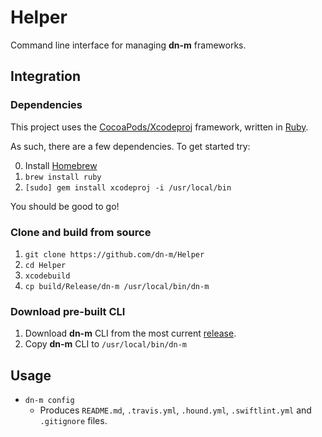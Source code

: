 # Helper
Command line interface for managing **dn-m** frameworks.

## Integration

### Dependencies

This project uses the [CocoaPods/Xcodeproj](https://github.com/CocoaPods/Xcodeproj) framework, written in [Ruby](https://www.ruby-lang.org/en/). 

As such, there are a few dependencies. To get started try:

0. Install [Homebrew](brew.sh) 
1. `brew install ruby`
2. `[sudo] gem install xcodeproj -i /usr/local/bin`

You should be good to go!

### Clone and build from source
1. `git clone https://github.com/dn-m/Helper`
2. `cd Helper`
3. `xcodebuild`
4. `cp build/Release/dn-m /usr/local/bin/dn-m`

### Download pre-built CLI
1. Download **dn-m** CLI from the most current [release](https://github.com/dn-m/Helper/releases).
2. Copy **dn-m** CLI to `/usr/local/bin/dn-m`

## Usage

- `dn-m config`
  - Produces `README.md`, `.travis.yml`, `.hound.yml`, `.swiftlint.yml` and `.gitignore` files.

